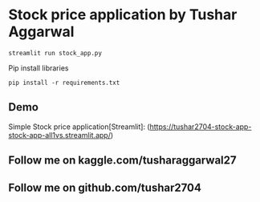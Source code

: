 # Stock price application by Tushar Aggarwal
```
streamlit run stock_app.py
```

Pip install libraries
```
pip install -r requirements.txt
```
## Demo
Simple Stock price application[Streamlit]: (https://tushar2704-stock-app-stock-app-all1vs.streamlit.app/)
## Follow me on kaggle.com/tusharaggarwal27
## Follow me on github.com/tushar2704
